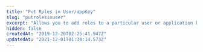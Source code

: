 ```yaml
---
title: "Put Roles in User/appKey"
slug: "putrolesinuser"
excerpt: "Allows you to add roles to a particular user or application key by specifying the list of roles' IDs on the request's body."
hidden: false
createdAt: "2019-12-20T02:25:41.947Z"
updatedAt: "2021-12-01T01:34:14.573Z"
---
```

